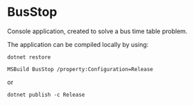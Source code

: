 # BusStop

Console application, created to solve a bus time table problem.

The application can be compiled locally by using:

```
dotnet restore

MSBuild BusStop /property:Configuration=Release
```

or


```
dotnet publish -c Release
```
